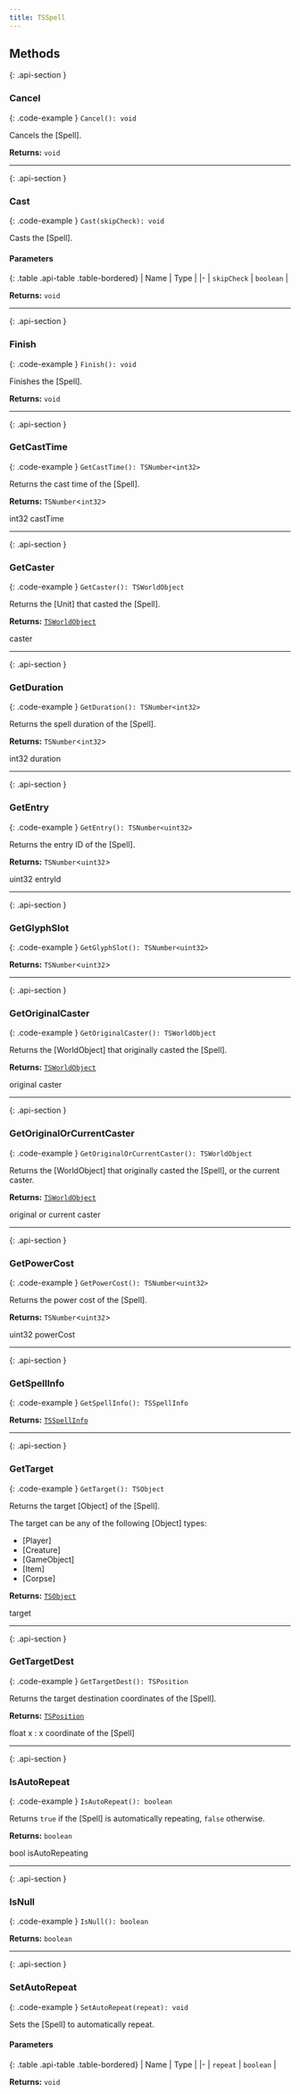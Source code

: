 ```yaml
---
title: TSSpell
---
```



## Methods

{: .api-section }
### Cancel

{: .code-example }
`Cancel(): void`

Cancels the [Spell].

**Returns:** 
`void`

___

{: .api-section }
### Cast

{: .code-example }
`Cast(skipCheck): void`

Casts the [Spell].

#### Parameters

{: .table .api-table .table-bordered}
| Name | Type |
|-
| `skipCheck` | `boolean` |

**Returns:** 
`void`

___

{: .api-section }
### Finish

{: .code-example }
`Finish(): void`

Finishes the [Spell].

**Returns:** 
`void`

___

{: .api-section }
### GetCastTime

{: .code-example }
`GetCastTime(): TSNumber<int32>`

Returns the cast time of the [Spell].

**Returns:** 
`TSNumber`<`int32`\>

int32 castTime

___

{: .api-section }
### GetCaster

{: .code-example }
`GetCaster(): TSWorldObject`

Returns the [Unit] that casted the [Spell].

**Returns:** 
[`TSWorldObject`](TSWorldObject)

caster

___

{: .api-section }
### GetDuration

{: .code-example }
`GetDuration(): TSNumber<int32>`

Returns the spell duration of the [Spell].

**Returns:** 
`TSNumber`<`int32`\>

int32 duration

___

{: .api-section }
### GetEntry

{: .code-example }
`GetEntry(): TSNumber<uint32>`

Returns the entry ID of the [Spell].

**Returns:** 
`TSNumber`<`uint32`\>

uint32 entryId

___

{: .api-section }
### GetGlyphSlot

{: .code-example }
`GetGlyphSlot(): TSNumber<uint32>`

**Returns:** 
`TSNumber`<`uint32`\>

___

{: .api-section }
### GetOriginalCaster

{: .code-example }
`GetOriginalCaster(): TSWorldObject`

Returns the [WorldObject] that originally casted the [Spell].

**Returns:** 
[`TSWorldObject`](TSWorldObject)

original caster

___

{: .api-section }
### GetOriginalOrCurrentCaster

{: .code-example }
`GetOriginalOrCurrentCaster(): TSWorldObject`

Returns the [WorldObject] that originally casted the [Spell], or the current caster.

**Returns:** 
[`TSWorldObject`](TSWorldObject)

original or current caster

___

{: .api-section }
### GetPowerCost

{: .code-example }
`GetPowerCost(): TSNumber<uint32>`

Returns the power cost of the [Spell].

**Returns:** 
`TSNumber`<`uint32`\>

uint32 powerCost

___

{: .api-section }
### GetSpellInfo

{: .code-example }
`GetSpellInfo(): TSSpellInfo`

**Returns:** 
[`TSSpellInfo`](TSSpellInfo)

___

{: .api-section }
### GetTarget

{: .code-example }
`GetTarget(): TSObject`

Returns the target [Object] of the [Spell].

The target can be any of the following [Object] types:
- [Player]
- [Creature]
- [GameObject]
- [Item]
- [Corpse]

**Returns:** 
[`TSObject`](TSObject)

target

___

{: .api-section }
### GetTargetDest

{: .code-example }
`GetTargetDest(): TSPosition`

Returns the target destination coordinates of the [Spell].

**Returns:** 
[`TSPosition`](TSPosition)

float x : x coordinate of the [Spell]

___

{: .api-section }
### IsAutoRepeat

{: .code-example }
`IsAutoRepeat(): boolean`

Returns `true` if the [Spell] is automatically repeating, `false` otherwise.

**Returns:** 
`boolean`

bool isAutoRepeating

___

{: .api-section }
### IsNull

{: .code-example }
`IsNull(): boolean`

**Returns:** 
`boolean`

___

{: .api-section }
### SetAutoRepeat

{: .code-example }
`SetAutoRepeat(repeat): void`

Sets the [Spell] to automatically repeat.

#### Parameters

{: .table .api-table .table-bordered}
| Name | Type |
|-
| `repeat` | `boolean` |

**Returns:** 
`void`

